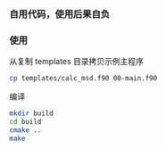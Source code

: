 ### 自用代码，使用后果自负

### 使用
从复制 templates 目录拷贝示例主程序
```bash
cp templates/calc_msd.f90 00-main.f90
```
编译
```bash
mkdir build
cd build
cmake ..
make
```
